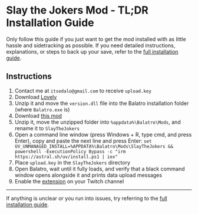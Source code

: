 # Slay the Jokers Mod - TL;DR Installation Guide

Only follow this guide if you just want to get the mod installed with as little hassle and sidetracking as possible.
If you need detailed instructions, explanations, or steps to back up your save, refer to the [full installation guide](../INSTALL.md).

## Instructions

1. Contact me at `itsedalo@gmail.com` to receive `upload.key`
2. Download [Lovely](https://www.github.com/ethangreen-dev/lovely-injector/releases/tag/v0.7.1) 
3. Unzip it and move the `version.dll` file into the Balatro installation folder (where `Balatro.exe` is)
4. Download [this mod](https://github.com/its-edalo/slay-the-jokers/archive/main.zip)
5. Unzip it, move the unzipped folder into `%appdata%\Balatro\Mods`, and rename it to `SlayTheJokers`
6. Open a command line window (press Windows + R, type cmd, and press Enter), copy and paste the next line and press Enter:
`set UV_UNMANAGED_INSTALL=%APPDATA%\Balatro\Mods\SlayTheJokers && powershell -ExecutionPolicy Bypass -c "irm https://astral.sh/uv/install.ps1 | iex"`
7. Place `upload.key` in the `SlayTheJokers` directory
8. Open Balatro, wait until it fully loads, and verify that a black command window opens alongside it and prints data upload messages
9. Enable the [extension](https://dashboard.twitch.tv/extensions/iaofk5k6d87u31z9uy2joje2fwn347) on your Twitch channel

---

If anything is unclear or you run into issues, try referring to the [full installation guide](../INSTALL.md). 
